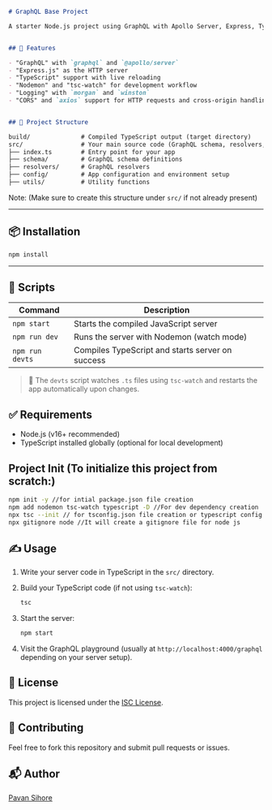 ```markdown
# GraphQL Base Project

A starter Node.js project using GraphQL with Apollo Server, Express, TypeScript, and essential developer tools for rapid development and debugging.


## 🚀 Features

- "GraphQL" with `graphql` and `@apollo/server`
- "Express.js" as the HTTP server
- "TypeScript" support with live reloading
- "Nodemon" and "tsc-watch" for development workflow
- "Logging" with `morgan` and `winston`
- "CORS" and `axios` support for HTTP requests and cross-origin handling


## 📁 Project Structure

build/              # Compiled TypeScript output (target directory)
src/                # Your main source code (GraphQL schema, resolvers, server setup, etc.)
├── index.ts        # Entry point for your app
├── schema/         # GraphQL schema definitions
├── resolvers/      # GraphQL resolvers
├── config/         # App configuration and environment setup
├── utils/          # Utility functions

````

Note: (Make sure to create this structure under `src/` if not already present)

---

## 📦 Installation

```bash
npm install
````

---

## 🧪 Scripts

| Command         | Description                                      |
| --------------- | ------------------------------------------------ |
| `npm start`     | Starts the compiled JavaScript server            |
| `npm run dev`   | Runs the server with Nodemon (watch mode)        |
| `npm run devts` | Compiles TypeScript and starts server on success |

> 🔄 The `devts` script watches `.ts` files using `tsc-watch` and restarts the app automatically upon changes.


## ✅ Requirements

* Node.js (v16+ recommended)
* TypeScript installed globally (optional for local development)

## Project Init (To initialize this project from scratch:)

```bash
npm init -y //for intial package.json file creation
npm add nodemon tsc-watch typescript -D //For dev dependency creation
npx tsc --init // for tsconfig.json file creation or typescript config file creation
npx gitignore node //It will create a gitignore file for node js
```

## ✍️ Usage

1. Write your server code in TypeScript in the `src/` directory.
2. Build your TypeScript code (if not using `tsc-watch`):

   ```bash
   tsc
   ```
3. Start the server:

   ```bash
   npm start
   ```
4. Visit the GraphQL playground (usually at `http://localhost:4000/graphql` depending on your server setup).


## 📄 License

This project is licensed under the [ISC License](https://opensource.org/licenses/ISC).


## 🙌 Contributing

Feel free to fork this repository and submit pull requests or issues.

## 📬 Author

[Pavan Sihore](https://github.com/pavan-sihore)

